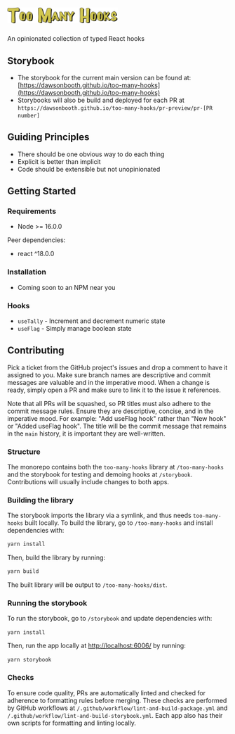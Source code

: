 # <img src="./assets/too-many-hooks-outlined.svg" alt="Too Many Hooks" width="50%">

An opinionated collection of typed React hooks

## Storybook

- The storybook for the current main version can be found at: [https://dawsonbooth.github.io/too-many-hooks](https://dawsonbooth.github.io/too-many-hooks)
- Storybooks will also be build and deployed for each PR at `https://dawsonbooth.github.io/too-many-hooks/pr-preview/pr-[PR number]`

## Guiding Principles

- There should be one obvious way to do each thing
- Explicit is better than implicit
- Code should be extensible but not unopinionated

## Getting Started

### Requirements

- Node >= 16.0.0

Peer dependencies:

- react ^18.0.0

### Installation

- Coming soon to an NPM near you

### Hooks

- `useTally` - Increment and decrement numeric state
- `useFlag` - Simply manage boolean state

## Contributing

Pick a ticket from the GitHub project's issues and drop a comment to have it assigned to you. Make sure branch names are descriptive and commit messages are valuable and in the imperative mood. When a change is ready, simply open a PR and make sure to link it to the issue it references.

Note that all PRs will be squashed, so PR titles must also adhere to the commit message rules. Ensure they are descriptive, concise, and in the imperative mood. For example: "Add useFlag hook" rather than "New hook" or "Added useFlag hook". The title will be the commit message that remains in the `main` history, it is important they are well-written.

### Structure

The monorepo contains both the `too-many-hooks` library at `/too-many-hooks` and the storybook for testing and demoing hooks at `/storybook`. Contributions will usually include changes to both apps.

### Building the library

The storybook imports the library via a symlink, and thus needs `too-many-hooks` built locally. To build the library, go to `/too-many-hooks` and install dependencies with:

```sh
yarn install
```

Then, build the library by running:

```sh
yarn build
```

The built library will be output to `/too-many-hooks/dist`.

### Running the storybook

To run the storybook, go to `/storybook` and update dependencies with:

```yarn install```

Then, run the app locally at [http://localhost:6006/](http://localhost:6006/) by running:

```yarn storybook```

### Checks

To ensure code quality, PRs are automatically linted and checked for adherence to formatting rules before merging. These checks are performed by GitHub workflows at `/.github/workflow/lint-and-build-package.yml` and `/.github/workflow/lint-and-build-storybook.yml`. Each app also has their own scripts for formatting and linting locally.
